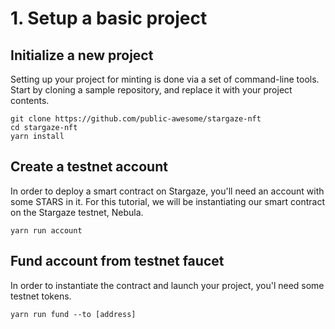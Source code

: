 # 1. Setup a basic project

## Initialize a new project

Setting up your project for minting is done via a set of command-line tools. Start by cloning a sample repository, and replace it with your project contents.

```
git clone https://github.com/public-awesome/stargaze-nft
cd stargaze-nft
yarn install
```

## Create a testnet account

In order to deploy a smart contract on Stargaze, you'll need an account with some STARS in it. For this tutorial, we will be instantiating our smart contract on the Stargaze testnet, Nebula.&#x20;

```
yarn run account
```

## Fund account from testnet faucet

In order to instantiate the contract and launch your project, you'l need some testnet tokens.&#x20;

```
yarn run fund --to [address]
```

